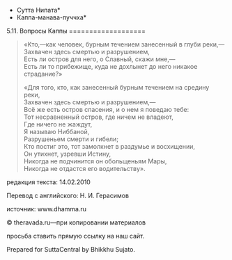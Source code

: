 * Сутта Нипата*
* Каппа\-манава\-пуччха*

5\.11\. Вопросы Каппы
\=\=\=\=\=\=\=\=\=\=\=\=\=\=\=\=\=\=\=

> «Кто,—как человек, бурным течением занесенный в глуби реки,—  
> Захвачен здесь смертью и разрушением,  
> Есть ли остров для него, о Славный, скажи мне,—  
> Есть ли то прибежище, куда не дохлынет до него никакое страдание?»
>
> «Для того, кто, как занесенный бурным течением на средину реки,  
> Захвачен здесь смертью и разрушением,—  
> Всё же есть остров спасения, и о нем я поведаю тебе:  
> Тот несравненный остров, где ничем не владеют,  
> Где ничего не жаждут,  
> Я называю Ниббаной,  
> Разрушеньем смерти и гибели;  
> Кто постиг это, тот замолкнет в раздумье и восхищении,  
> Он утихнет, узревши Истину,  
> Никогда не подчинится он обольщеньям Мары,  
> Никогда не отдастся его водительству»\.

редакция текста: 14\.02\.2010

Перевод с английского: Н\. И\. Герасимов

источник: www\.dhamma\.ru

© theravada\.ru—при копировании материалов

просьба ставить прямую ссылку на наш сайт\.

Prepared for SuttaCentral by Bhikkhu Sujato\.